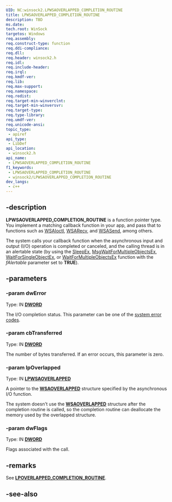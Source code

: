 ```yaml
---
UID: NC:winsock2.LPWSAOVERLAPPED_COMPLETION_ROUTINE
title: LPWSAOVERLAPPED_COMPLETION_ROUTINE
description: TBD
ms.date: 
tech.root: WinSock
targetos: Windows
req.assembly: 
req.construct-type: function
req.ddi-compliance: 
req.dll: 
req.header: winsock2.h
req.idl: 
req.include-header: 
req.irql: 
req.kmdf-ver: 
req.lib: 
req.max-support: 
req.namespace: 
req.redist: 
req.target-min-winverclnt: 
req.target-min-winversvr: 
req.target-type: 
req.type-library: 
req.umdf-ver: 
req.unicode-ansi: 
topic_type:
 - apiref
api_type:
 - LibDef
api_location:
 - winsock2.h
api_name:
 - LPWSAOVERLAPPED_COMPLETION_ROUTINE
f1_keywords:
 - LPWSAOVERLAPPED_COMPLETION_ROUTINE
 - winsock2/LPWSAOVERLAPPED_COMPLETION_ROUTINE
dev_langs:
 - c++
---
```


## -description

**LPWSAOVERLAPPED_COMPLETION_ROUTINE** is a function pointer type. You implement a matching callback function in your app, and pass that to functions such as [WSAIoctl](/windows/win32/api/winsock2/nf-winsock2-wsaioctl), [WSARecv](/windows/win32/api/winsock2/nf-winsock2-wsarecv), and [WSASend](/windows/win32/api/winsock2/nf-winsock2-wsasend), among others.

The system calls your callback function when the asynchronous input and output (I/O) operation is completed or canceled, and the calling thread is in an alertable state (by using the <a href="/windows/win32/api/synchapi/nf-synchapi-sleepex">SleepEx</a>, <a href="/windows/win32/api/winuser/nf-winuser-msgwaitformultipleobjectsex">MsgWaitForMultipleObjectsEx</a>, <a href="/windows/win32/api/synchapi/nf-synchapi-waitforsingleobjectex">WaitForSingleObjectEx</a>, or <a href="/windows/win32/api/synchapi/nf-synchapi-waitformultipleobjectsex">WaitForMultipleObjectsEx</a> function with the <i>fAlertable</i> parameter set to <b>TRUE</b>).

## -parameters

### -param dwError

Type: IN **[DWORD](/windows/win32/winprog/windows-data-types)**

The I/O completion status. This parameter can be one of the <a href="/windows/win32/Debug/system-error-codes">system error codes</a>.

### -param cbTransferred

Type: IN **[DWORD](/windows/win32/winprog/windows-data-types)**

The number of bytes transferred. If an error occurs, this parameter is zero.

### -param lpOverlapped

Type: IN **[LPWSAOVERLAPPED](/windows/win32/api/winsock2/ns-winsock2-wsaoverlapped)**

A pointer to the [**WSAOVERLAPPED**](/windows/win32/api/winsock2/ns-winsock2-wsaoverlapped) structure specified by the asynchronous I/O function.

The system doesn't use the [**WSAOVERLAPPED**](/windows/win32/api/winsock2/ns-winsock2-wsaoverlapped) structure after the completion routine is called, so the completion routine can deallocate the memory used by the overlapped structure.

### -param dwFlags

Type: IN **[DWORD](/windows/win32/winprog/windows-data-types)**

Flags associated with the call.

## -remarks

See [**LPOVERLAPPED_COMPLETION_ROUTINE**](/windows/win32/api/minwinbase/nc-minwinbase-lpoverlapped_completion_routine).

## -see-also
